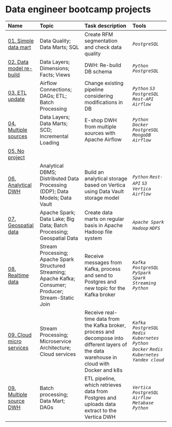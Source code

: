 # Data engineer bootcamp projects


| Name | Topic | Task description | Tools |
| :---------------------- | :---------------------- | :---------------------- | :---------------------- |
| [01. Simple data mart](https://github.com) | Data Quality; Data Marts; SQL | Create RFM segmentation and check data quality | *`PostgreSQL`* |
| [02. Data model re-build](https://github.com) | Data Layers; Dimensions; Facts; Views | DWH: Re-build DB schema | *`Python`* *`PostgreSQL`* |
| [03. ETL update](https://github.com) | Airflow Connections; DAGs; ETL; Batch Processing | Change existing pipeline considering modifications in DB | *`Python`* *`S3`* *`PostgreSQL`* *`Rest-API`* *`Airflow`* |
| [04. Multiple sources](https://github.com) | Data Layers; Data Marts; SCD; Incremental Loading | E-shop DWH from multiple sources with Apache Airflow | *`Python`* *`Docker`* *`PostgreSQL`* *`MongoDB`* *`Airflow`* |
| [05. No project](https://github.com) |  ||  |
| [06. Analytical DWH](https://github.com) | Analytical DBMS; Distributed Data Processing (DDP); Data Models; Data Vault | Build an analytical storage based on Vertica using Data Vault storage model | *`Python`* *`Rest-API`* *`S3`* *`Vertica`* *`Airflow`* |
| [07. Geospatial data](https://github.com) | Apache Spark; Data Lake; Big Data; Batch Processing; Geospatial Data | Create data marts on regular basis in Apache Hadoop file system | *`Apache Spark`* *`Hadoop`* *`HDFS`* |
| [08. Realtime data](https://github.com) | Stream Processing; Apache Spark Structured Streaming; Apache Kafka; Consumer; Producer; Stream-Static Join | Receive messages from Kafka, process and send to Postgres and new topic for the Kafka broker | *`Kafka`* *`PostgreSQL`* *`PySpark`* *`Spark Streaming`* *`Python`* |
| [09. Cloud micro services](https://github.com) | Stream Processing; Microservice Architecture; Cloud services | Receive real-time data from the Kafka broker, process and decompose into different layers of the data warehouse in cloud with Docker and k8s| *`Kafka`* *`PostgreSQL`* *`Redis`* *`Kubernetes`* *`Python`* *`Docker`* *`Redis`* *`Kubernetes`* *`Yandex cloud`*|
| [09. Multiple source DWH](https://github.com) | Batch processing; Data Mart; DAGs | ETL pipeline, which retrieves data from Postgres and uploads data extract to the Vertica DWH | *`Vertica`* *`PostgreSQL`* *`Airflow`* *`Metabase`* *`Python`* |
